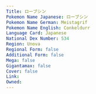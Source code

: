 ```yaml
---
﻿Title: ローブシン
Pokemon Name Japanese: ローブシン
Pokemon Name German: Meistagrif
Pokemon Name English: Conkeldurr
Language Card: Japanese
National Dex Number: 534
Region: Unova
Regional Form: false
Additional Form: false
Mega: false
Gigantamax: false
Cover: false
Link: 
Owned: 
---
```

